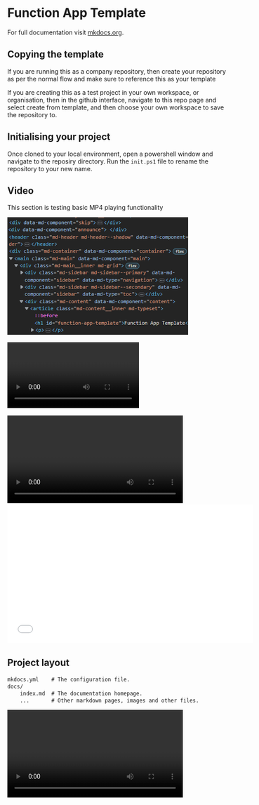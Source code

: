 # Function App Template

For full documentation visit [mkdocs.org](https://www.mkdocs.org).

## Copying the template

If you are running this as a company repository, then create your repository as per the normal flow and make sure to reference this as your template

If you are creating this as a test project in your own workspace, or organisation, then in the github interface, navigate to this repo page and select create from template, and then choose your own workspace to save the repository to.

## Initialising your project

Once cloned to your local environment, open a powershell window and navigate to the reposiry directory. Run the `init.ps1` file to rename the repository to your new name.

## Video

This section is testing basic MP4 playing functionality

![a screenshot](./content/screenshot.png)

![video](./media/vid.mp4)

<video width="400" controls>
  <source src="./content/vid.mp4" type="video/mp4">
</video>

<iframe width="560" height="315"
    src="content/vid.mp4"
    frameborder="0"
    allow="accelerometer; autoplay; encrypted-media; gyroscope; picture-in-picture"
    allowfullscreen>
</iframe>

## Project layout

    mkdocs.yml    # The configuration file.
    docs/
        index.md  # The documentation homepage.
        ...       # Other markdown pages, images and other files.

<video width="400" controls>
  <source src="./content/secondvideo.mp4" type="video/mp4">
</video>
